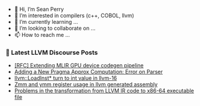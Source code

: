 - 👋 Hi, I’m Sean Perry
- 👀 I’m interested in compilers (c++, COBOL, llvm)
- 🌱 I’m currently learning ...
- 💞️ I’m looking to collaborate on ...
- 📫 How to reach me ...

<!---
s66perry/s66perry is a ✨ special ✨ repository because its `README.md` (this file) appears on your GitHub profile.
You can click the Preview link to take a look at your changes.
--->
### 📕 Latest LLVM Discourse Posts

<!-- DISCOURSE-LLVM:START -->
- [[RFC] Extending MLIR GPU device codegen pipeline](https://discourse.llvm.org/t/rfc-extending-mlir-gpu-device-codegen-pipeline/70199?page=2#post_36)
- [Adding a New Pragma Approx Computation: Error on Parser](https://discourse.llvm.org/t/adding-a-new-pragma-approx-computation-error-on-parser/70943#post_1)
- [llvm::LoadInst* turn to int value in llvm-16](https://discourse.llvm.org/t/llvm-loadinst-turn-to-int-value-in-llvm-16/70941#post_1)
- [Zmm and ymm register usage in llvm generated assembly](https://discourse.llvm.org/t/zmm-and-ymm-register-usage-in-llvm-generated-assembly/70903#post_2)
- [Problems in the transformation from LLVM IR code to x86-64 executable file](https://discourse.llvm.org/t/problems-in-the-transformation-from-llvm-ir-code-to-x86-64-executable-file/70932#post_10)
<!-- DISCOURSE-LLVM:END -->
